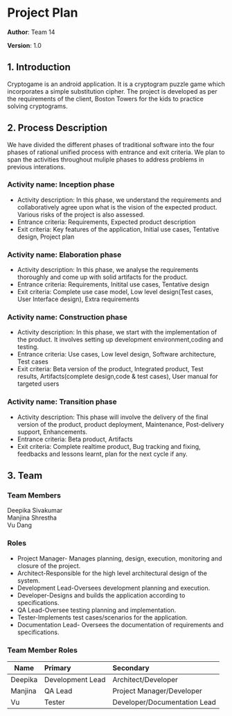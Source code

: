 # Project Plan

**Author**: Team 14

**Version**: 1.0

## 1. Introduction

Cryptogame is an android application. It is a cryptogram puzzle game which incorporates a simple substitution cipher. The project is developed as per the requirements of the client, Boston Towers for the kids to practice solving cryptograms.

## 2. Process Description


We have divided the different phases of traditional software into the four phases of rational unified process with entrance and exit criteria. We plan to span the activities throughout muliple phases to address problems in previous interations.

### Activity name: Inception phase
- Activity description: In this phase, we understand the requirements and collaboratively agree upon what is the vision of the expected product. Various risks of the project is also assessed.
- Entrance criteria: Requirements, Expected product description
- Exit criteria: Key features of the application, Initial use cases, Tentative design, Project plan

### Activity name: Elaboration phase
- Activity description: In this phase, we analyse the requirements thoroughly and come up with solid artifacts for the product.
- Entrance criteria: Requirements, Initital use cases, Tentative design
- Exit criteria: Complete use case model, Low level design(Test cases, User Interface design), Extra requirements

### Activity name: Construction phase
- Activity description: In this phase, we start with the implementation of the product. It involves setting up development environment,coding and testing.
- Entrance criteria: Use cases, Low level design, Software architecture, Test cases
- Exit criteria: Beta version of the product, Integrated product, Test results, Artifacts(complete design,code & test cases), User manual for targeted users

### Activity name: Transition phase
- Activity description: This phase will involve the delivery of the final version of the product, product deployment, Maintenance, Post-delivery support, Enhancements.
- Entrance criteria: Beta product, Artifacts
- Exit criteria: Complete realtime product, Bug tracking and fixing, feedbacks and lessons learnt, plan for the next cycle if any. 

## 3. Team

### Team Members  
Deepika Sivakumar  
Manjina Shrestha  
Vu Dang

### Roles
* Project Manager- Manages planning, design, execution, monitoring and closure of the project.  
* Architect-Responsible for the high level architectural design of the system.  
* Development Lead-Oversees development planning and execution.  
* Developer-Designs and builds the application according to specifications.  
* QA Lead-Oversee testing planning and implementation.  
* Tester-Implements test cases/scenarios for the application. 
* Documentation Lead- Oversees the documentation of requirements and specifications.

### Team Member Roles
| Name    | Primary        | Secondary                  |
|---------|:---------------|:---------------------------|
|Deepika  |Development Lead|Architect/Developer         |
|Manjina  |QA Lead         |Project Manager/Developer   | 
|Vu       |Tester          |Developer/Documentation Lead|


